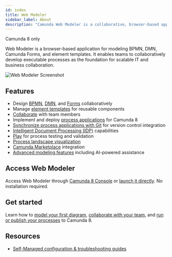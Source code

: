 ```yaml
---
id: index
title: Web Modeler
sidebar_label: About
description: "Camunda Web Modeler is a collaborative, browser-based application for modeling BPMN, DMN, Camunda Forms, and element templates for Camunda 8. It enables teams to collaboratively design, implement, and deploy processes."
---
```


<span class="badge badge--cloud">Camunda 8 only</span>

Web Modeler is a browser-based application for modeling BPMN, DMN, Camunda Forms, and element templates.
It enables teams to collaboratively develop executable processes as the foundation for scalable IT and business collaboration.

![Web Modeler Screenshot](./img/context-pad/overview.png)

## Features

- Design [BPMN](../bpmn/bpmn.md), [DMN](../dmn/dmn.md), and [Forms](../forms/camunda-forms-reference.md) collaboratively
- Manage [element templates](./element-templates/using-templates.md) for reusable components
- [Collaborate](./collaboration/collaboration.md) with team members
- Implement and deploy [process applications](./process-applications/process-applications.md) for Camunda 8
- [Synchronize process applications with Git](./git-sync.md) for version control integration
- [Intelligent Document Processing (IDP)](./intelligent-document-processing.md) capabilities
- [Play](collaboration/play-your-process.md) for process testing and validation
- [Process landscape visualization](./process-landscape-visualization.md)
- [Camunda Marketplace](./camunda-marketplace.md) integration
- [Advanced modeling features](./advanced-modeling/camunda-docs-ai.md) including AI-powered assistance

## Access Web Modeler

Access Web Modeler through [Camunda 8 Console](../../console/introduction-to-console.md) or [launch it directly](./launch-web-modeler.md).
No installation required.

## Get started

Learn how to [model your first diagram](./model-your-first-diagram.md), [collaborate with your team](./collaboration/collaboration.md), and [run or publish your processes](./run-or-publish-your-process.md) to Camunda 8.

## Resources

- [Self-Managed configuration & troubleshooting guides](../../../self-managed/components/modeler/web-modeler/overview.md)
